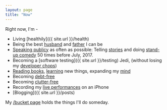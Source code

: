 ```yaml
---
layout: page
title: "Now"
---
```


Right now, I'm -

  - Living [healthily]({{ site.url }}/health)
  - Being the best [husband]({{site.url}}/ten-posts-on-love) and [father]({{site.url}}/parenthood) I can be
  - [Speaking publicy]({{site.url}}/public-speaking-and-living-with-fear) as often as possible:  Telling [stories]({{site.url}}/stories) and doing [stand-up comedy]({{site.url}}/comedy) 50 times before July, 2017.
  - Becoming a [software testing]({{ site.url }}/testing) Jedi, (without losing my [developer chops]({{site.url}}/how-to-think))
  - [Reading books]({{site.url}}/book-notes), [learning]({{site.url}}/meta-learning) new things, expanding my [mind]({{site.url}}/metacognition)
  - Becoming [debt-free]({{site.url}}/debt)
  - Becoming [clutter-free]({{site.url}}/clutter)
  - Recording my [live performances]({{site.url}}/writing-vs-performing) on an iPhone
  - [Blogging]({{ site.url }}/posts)

My [/bucket page]({{site.url}}/bucket) holds the things I'll do someday.
